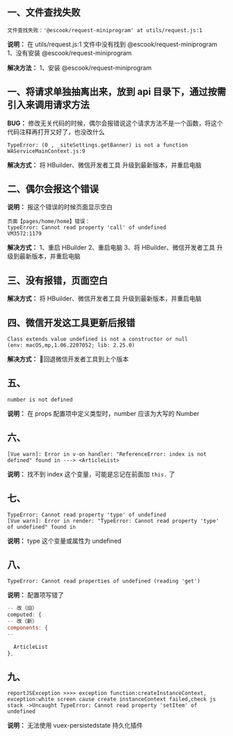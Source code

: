 ## 一、文件查找失败
  ```
  文件查找失败：'@escook/request-miniprogram' at utils/request.js:1
  ```

  **说明：** 在 utils/request.js:1 文件中没有找到 @escook/request-miniprogram
  1、没有安装 @escook/request-miniprogram

  **解决方法：**
  1、安装 @escook/request-miniprogram

## 一、将请求单独抽离出来，放到 api 目录下，通过按需引入来调用请求方法
  **BUG：** 修改无关代码的时候，偶尔会报错说这个请求方法不是一个函数，将这个代码注释再打开又好了，也没改什么
  ```
  TypeError: (0 , _siteSettings.getBanner) is not a function           WAServiceMainContext.js:9

  ```

  **解决方式：** 将 HBuilder、微信开发者工具 升级到最新版本，并重启电脑

## 二、偶尔会报这个错误
  **说明：** 报这个错误的时候页面显示空白
  ```
  页面【pages/home/home】错误：
  typeError: Cannot read property 'call' of undefined          VM3572:1179
  ```

  **解决方式：** 
  1、重启 HBuilder
  2、重启电脑
  3、将 HBuilder、微信开发者工具 升级到最新版本，并重启电脑

## 三、没有报错，页面空白
  **解决方式：** 将 HBuilder、微信开发者工具 升级到最新版本，并重启电脑

## 四、微信开发这工具更新后报错
  ```
  Class extends value undefined is not a constructor or null
  (env: macOS,mp,1.06.2207052; lib: 2.25.0)
  ```

  **解决方式：** 回退微信开发者工具到上个版本

## 五、
  ```
  number is not defined
  ```

  **说明：** 在 props 配置项中定义类型时，number 应该为大写的 Number

## 六、
  ```
  [Vue warn]: Error in v-on handler: "ReferenceError: index is not defined" found in ---> <ArticleList>
  ```

  **说明：** 找不到 index 这个变量，可能是忘记在前面加 `this.` 了

## 七、
  ```
  TypeError: Cannot read property 'type' of undefined
  [Vue warn]: Error in render: "TypeError: Cannot read property 'type' of undefined" found in
  ```

  **说明：** type 这个变量或属性为 undefined

## 八、
  ```
  TypeError: Cannot read properties of undefined (reading 'get')
  ```

  **说明：** 配置项写错了

  ```js
  -- 改（旧）
  computed: {
  -- 改（新）
  components: {
  --

    ArticleList
  },
  ```

## 九、
  ```
  reportJSException >>>> exception function:createInstanceContext, exception:white screen cause create instanceContext failed,check js stack ->Uncaught TypeError: Cannot read property 'setItem' of undefined
  ```

  **说明：** 无法使用 vuex-persistedstate 持久化插件